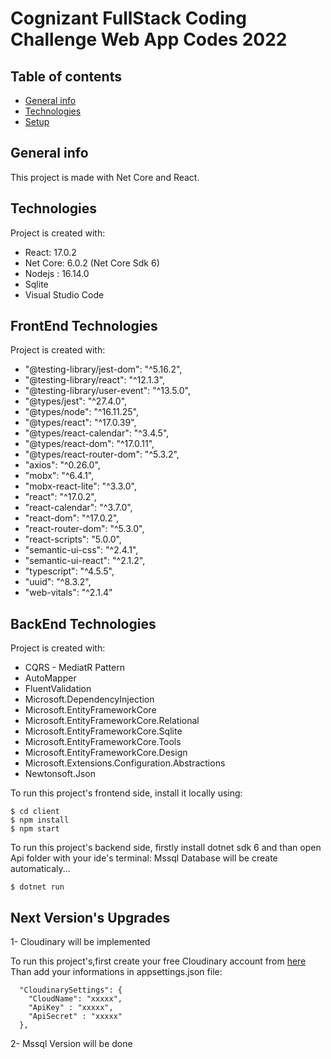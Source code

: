 # Cognizant FullStack Coding Challenge Web App Codes 2022

## Table of contents
* [General info](#general-info)
* [Technologies](#technologies)
* [Setup](#setup)

## General info
This project is made with Net Core and React.
	
## Technologies
Project is created with:
* React: 17.0.2
* Net Core: 6.0.2 (Net Core Sdk 6)
* Nodejs : 16.14.0
* Sqlite
* Visual Studio Code

## FrontEnd Technologies
  Project is created with:
  *  "@testing-library/jest-dom": "^5.16.2",
  *  "@testing-library/react": "^12.1.3",
  *  "@testing-library/user-event": "^13.5.0",
  *  "@types/jest": "^27.4.0",
  *  "@types/node": "^16.11.25",
  *  "@types/react": "^17.0.39",
  *  "@types/react-calendar": "^3.4.5",
  *  "@types/react-dom": "^17.0.11",
  *  "@types/react-router-dom": "^5.3.2",
  *  "axios": "^0.26.0",
  *  "mobx": "^6.4.1",
  *  "mobx-react-lite": "^3.3.0",
  *  "react": "^17.0.2",
  *  "react-calendar": "^3.7.0",
  *  "react-dom": "^17.0.2",
  *  "react-router-dom": "^5.3.0",
  *  "react-scripts": "5.0.0",
  *  "semantic-ui-css": "^2.4.1",
  *  "semantic-ui-react": "^2.1.2",
  *  "typescript": "^4.5.5",
  *  "uuid": "^8.3.2",
  *  "web-vitals": "^2.1.4"



## BackEnd Technologies
  Project is created with:
  *  CQRS - MediatR Pattern
  *  AutoMapper
  *  FluentValidation
  *  Microsoft.DependencyInjection
  *  Microsoft.EntityFrameworkCore
  *  Microsoft.EntityFrameworkCore.Relational
  *  Microsoft.EntityFrameworkCore.Sqlite
  *  Microsoft.EntityFrameworkCore.Tools
  *  Microsoft.EntityFrameworkCore.Design
  *  Microsoft.Extensions.Configuration.Abstractions
  *  Newtonsoft.Json

To run this project's frontend side, install it locally using:

```
$ cd client
$ npm install
$ npm start
```

To run this project's backend side, firstly install dotnet sdk 6 and than open Api folder with your ide's terminal:
Mssql Database will be create automaticaly...
```
$ dotnet run

```


## Next Version's Upgrades 
1- Cloudinary will be implemented

To run this project's,first create your free Cloudinary account from [here](https://cloudinary.com/console/c-409de846ac7abee975808cc197afe7/)
Than add your informations in appsettings.json file:

```
  "CloudinarySettings": {
    "CloudName": "xxxxx",
    "ApiKey" : "xxxxx",
    "ApiSecret" : "xxxxx"
  },
```

2- Mssql Version will be done